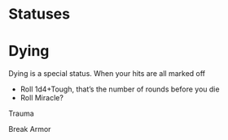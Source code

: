 # Statuses




# Dying

Dying is a special status.
When your hits are all marked off

- Roll 1d4+Tough, that’s the number of rounds before you die
- Roll Miracle?

Trauma

Break Armor